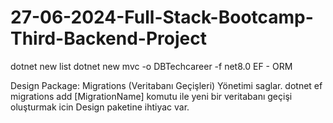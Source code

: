 # 27-06-2024-Full-Stack-Bootcamp-Third-Backend-Project

dotnet new list
dotnet new mvc -o DBTechcareer -f net8.0
EF - ORM

Design Package: Migrations (Veritabanı Geçişleri) Yönetimi saglar. dotnet ef migrations add [MigrationName] komutu ile yeni bir veritabanı geçişi oluşturmak icin Design paketine ihtiyac var.
